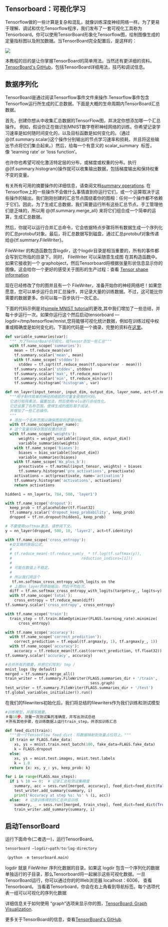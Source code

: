 ## Tensorboard：可视化学习
Tensorflow做的一些计算是复杂和混乱，就像训练深度神经网络一样。为了更易于理解、调试和优化Tensorflow程序，我们发布了一套可视化工具称为Tensorboard。你可以使用TensorBoard形象化Tensorflow图，绘制图像生成的定量指标图以及附加数据。当TensorBoard完全配置后，是这样的：

![](https://camo.githubusercontent.com/f0f03739a6b2a0e312f929759fab857856b7cf0c/68747470733a2f2f7777772e74656e736f72666c6f772e6f72672f696d616765732f6d6e6973745f74656e736f72626f6172642e706e67)

本教程的目的是让你掌握TensorBoard的简单用法。当然还有更详细的资料， [TensorBoard's GitHub](https://github.com/tensorflow/tensorboard)，包括TensorBoard详细用法，技巧和调试信息。
## 数据序列化
TensorBoard是通过阅读Tensorflow事件文件来操作.Tensorflow事件包含Tensorflow运行所生成的汇总数据。下面是大概的生命周期内TensorBoard汇总数据。

首先，创建你想从中收集汇总数据的TensorFlow图，并决定你想添加哪一个汇总操作。
例如，假设你正在做识别MNIST数字卷积神经网络的训练。你希望记录学习速率是如何随时间变化的，以及目标函数是如何变化的。（通过@{tf.summary.scalar}这个操作分别输出的节点学习速率和损耗，并且将这些输出节点将它们集合起来。）然后，给每一个有意义的 scalar_summary  标签，像 'learning rate' or 'loss function’。

也许你也希望可视化激活特定层的分布，或梯度或权重的分布。执行@{tf.summary.histogram}操作就可以收集输出数据，包括梯度输出和保持权重不变的变量。

有关所有可用的摘要操作的详细信息，请查阅文档[summary operations](https://www.tensorflow.org/api_guides/python/summary).
在Tensorflow上的一些操作不会做什么事情直到你运行它们，或一个运算取决于这些操作的输出。我们刚刚创建的汇总节点围绕着你的图相：任何一个操作都不依赖于它们。因此，为了生成汇总数据，我们需要运行所有这些汇总节点。手工管理他们是乏味的，所以用 @{tf.summary.merge_all} 来将它们组合成一个简单的运算，生成汇总数据。

然后，你就可以运行合并汇总命令，它会依据特点步骤将所有数据生成一个序列化的汇总protobuf对象。最后，将汇总数据写到磁盘，通过汇总protobuf对象传递给@{tf.summary.FileWriter}。

FileWriter 的构造函数包含logdir，这个logdir目录是相当重要的，所有的事件都会写到它所指的目录下。同时， FileWriter 可以采随意生成图 在其构造函数中。如果它接收到一个 graphobject，然后Tensorboard将根据张量形状信息显示你的图像。这会给你一个更好的感受关于图形的生产过程：查看 [Tensor shape information](https://www.tensorflow.org/get_started/graph_viz#tensor_shape_information)

现在已经修改了你的图并且有一个 FileWriter，准备开始你的神经网络吧！如果您愿意，您可以单步运行合并汇总操作，并记录大量的训练数据。不过，这可能比你需要的数据更多。你可以每一百步执行一次汇总。

下面的代码示例是对[simple MNIST tutorial](https://www.tensorflow.org/get_started/mnist/beginners)的更改,其中我们增加了一些总结，并每十步运行一次。如果你运行这个然后启动tensorboard —logdir=/tmp/tensorflow/mnist,您将能够可视化统计数据，例如在训练过程中权重或精确度是如何变化的。下面的代码是一个摘录，完整的资料在[这里](https://www.tensorflow.org/code/tensorflow/examples/tutorials/mnist/mnist_with_summaries.py)。

```python
def variable_summaries(var):
  """ 为了TensorBoard可视化，给Tensor添加一些汇总"""
  with tf.name_scope('summaries'):
    mean = tf.reduce_mean(var)
    tf.summary.scalar('mean', mean)
    with tf.name_scope('stddev'):
      stddev = tf.sqrt(tf.reduce_mean(tf.square(var - mean)))
    tf.summary.scalar('stddev', stddev)
    tf.summary.scalar('max', tf.reduce_max(var))
    tf.summary.scalar('min', tf.reduce_min(var))
    tf.summary.histogram('histogram', var)

def nn_layer(input_tensor, input_dim, output_dim, layer_name, act=tf.nn.relu):
  """用于制作简单的神经网络层的可重复使用的代码。
  它进行矩阵乘法，偏置加法，然后使用relu进行非线性化。
  它还设置了名称范围，使得生成的图形易于阅读，
  并增加了一些汇总操作。
  """
  # 添加一个名称范围以确保图层的逻辑分组。
  with tf.name_scope(layer_name):
  # 这个变量将保存图层权重的状态
  with tf.name_scope('weights'):
      weights = weight_variable([input_dim, output_dim])
      variable_summaries(weights)
    with tf.name_scope('biases'):
      biases = bias_variable([output_dim])
      variable_summaries(biases)
    with tf.name_scope('Wx_plus_b'):
      preactivate = tf.matmul(input_tensor, weights) + biases
      tf.summary.histogram('pre_activations', preactivate)
    activations = act(preactivate, name='activation')
    tf.summary.histogram('activations', activations)
    return activations

hidden1 = nn_layer(x, 784, 500, 'layer1')

with tf.name_scope('dropout'):
  keep_prob = tf.placeholder(tf.float32)
  tf.summary.scalar('dropout_keep_probability', keep_prob)
  dropped = tf.nn.dropout(hidden1, keep_prob)

# 不要使用softmax激活，请参阅下文。
y = nn_layer(dropped, 500, 10, 'layer2', act=tf.identity)

with tf.name_scope('cross_entropy'):
  #交叉熵的原始公式,
  #
  # tf.reduce_mean(-tf.reduce_sum(y_ * tf.log(tf.softmax(y)),
  #                               reduction_indices=[1]))
  #
  # 可能在数值上不稳定。
  #
  # 所以我们用这个
   tf.nn.softmax_cross_entropy_with_logits on the
  # 上面nn_layer的原始输出，然后平均批次。
  diff = tf.nn.softmax_cross_entropy_with_logits(targets=y_, logits=y)
  with tf.name_scope('total'):
    cross_entropy = tf.reduce_mean(diff)
tf.summary.scalar('cross_entropy', cross_entropy)

with tf.name_scope('train'):
  train_step = tf.train.AdamOptimizer(FLAGS.learning_rate).minimize(
      cross_entropy)

with tf.name_scope('accuracy'):
  with tf.name_scope('correct_prediction'):
    correct_prediction = tf.equal(tf.argmax(y, 1), tf.argmax(y_, 1))
  with tf.name_scope('accuracy'):
    accuracy = tf.reduce_mean(tf.cast(correct_prediction, tf.float32))
tf.summary.scalar('accuracy', accuracy)

#合并所有的摘要，并把它们写到/ tmp /
mnist_logs (by default)
merged = tf.summary.merge_all()
train_writer = tf.summary.FileWriter(FLAGS.summaries_dir + '/train',
                                      sess.graph)
test_writer = tf.summary.FileWriter(FLAGS.summaries_dir + '/test')
tf.global_variables_initializer().run()

```
在我们的filewriters初始化后，我们将总结的filewriters作为我们训练和测试模型

```python
#训练模型，并撰写摘要。
＃每10步，测量一次测试集的准确度，并写出测试总结
＃所有其他步骤，在训练数据上运行train_step，并添加训练汇总

def feed_dict(train):
  """做一个TensorFlow feed_dict：将数据映射到张量占位符上。"""
  if train or FLAGS.fake_data:
    xs, ys = mnist.train.next_batch(100, fake_data=FLAGS.fake_data)
    k = FLAGS.dropout
  else:
    xs, ys = mnist.test.images, mnist.test.labels
    k = 1.0
  return {x: xs, y_: ys, keep_prob: k}

for i in range(FLAGS.max_steps):
  if i % 10 == 0:  # 记录汇总和测试集精度
    summary, acc = sess.run([merged, accuracy], feed_dict=feed_dict(False))
    test_writer.add_summary(summary, i)
    print('Accuracy at step %s: %s' % (i, acc))
  else:  # 记录训练得到的汇总并且训练
    summary, _ = sess.run([merged, train_step], feed_dict=feed_dict(True))
    train_writer.add_summary(summary, i)

```


## 启动TensorBoard

运行下面命令(二者选一)，运行TensorBoard。


```python
tensorboard —logdir=path/to/log-directory

（python -m tensorboard.main）

```


logdir 就是 FileWriter 序列化数据的目录。如果这 logdir 包含一个序列化的数据单独运行的子目录，那么Tensorboard将一起展示这些可视化数据。一旦TensorBoard运行，你可以通过你的的Web浏览器 localhost：6006， 查看Tensorboard。
当看着Tensorboard，你会在右上角看到导航标签。每个选项代表一组可以可视化的序列化数据

详细信息关于如何使用 “graph”选项来显示你的图，[TensorBoard: Graph Visualization](https://www.tensorflow.org/get_started/graph_viz).

更多关于TensorBoard的信息，查看[TensorBoard's GitHub](https://github.com/tensorflow/tensorboard).
